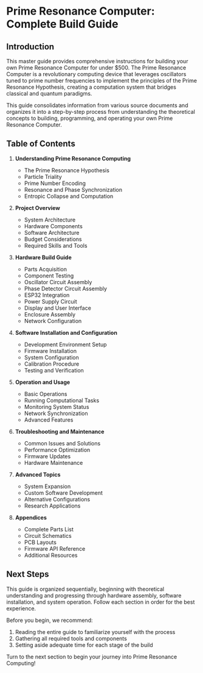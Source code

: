 # Prime Resonance Computer: Complete Build Guide

## Introduction

This master guide provides comprehensive instructions for building your own Prime Resonance Computer for under $500. The Prime Resonance Computer is a revolutionary computing device that leverages oscillators tuned to prime number frequencies to implement the principles of the Prime Resonance Hypothesis, creating a computation system that bridges classical and quantum paradigms.

This guide consolidates information from various source documents and organizes it into a step-by-step process from understanding the theoretical concepts to building, programming, and operating your own Prime Resonance Computer.

## Table of Contents

1. **Understanding Prime Resonance Computing**
   - The Prime Resonance Hypothesis
   - Particle Triality
   - Prime Number Encoding
   - Resonance and Phase Synchronization
   - Entropic Collapse and Computation

2. **Project Overview**
   - System Architecture
   - Hardware Components
   - Software Architecture
   - Budget Considerations
   - Required Skills and Tools

3. **Hardware Build Guide**
   - Parts Acquisition
   - Component Testing
   - Oscillator Circuit Assembly
   - Phase Detector Circuit Assembly
   - ESP32 Integration
   - Power Supply Circuit
   - Display and User Interface
   - Enclosure Assembly
   - Network Configuration

4. **Software Installation and Configuration**
   - Development Environment Setup
   - Firmware Installation
   - System Configuration
   - Calibration Procedure
   - Testing and Verification

5. **Operation and Usage**
   - Basic Operations
   - Running Computational Tasks
   - Monitoring System Status
   - Network Synchronization
   - Advanced Features

6. **Troubleshooting and Maintenance**
   - Common Issues and Solutions
   - Performance Optimization
   - Firmware Updates
   - Hardware Maintenance

7. **Advanced Topics**
   - System Expansion
   - Custom Software Development
   - Alternative Configurations
   - Research Applications

8. **Appendices**
   - Complete Parts List
   - Circuit Schematics
   - PCB Layouts
   - Firmware API Reference
   - Additional Resources

## Next Steps

This guide is organized sequentially, beginning with theoretical understanding and progressing through hardware assembly, software installation, and system operation. Follow each section in order for the best experience.

Before you begin, we recommend:
1. Reading the entire guide to familiarize yourself with the process
2. Gathering all required tools and components
3. Setting aside adequate time for each stage of the build

Turn to the next section to begin your journey into Prime Resonance Computing!